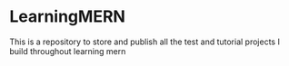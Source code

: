 # LearningMERN
This is a repository to store and publish all the test and tutorial projects I build throughout learning mern
